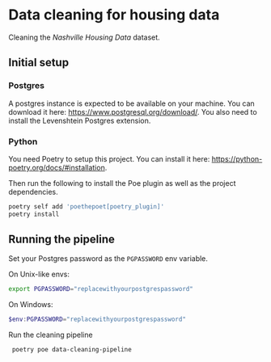 # Data cleaning for housing data

Cleaning the *Nashville Housing Data* dataset.

## Initial setup

### Postgres

A postgres instance is expected to be available on your machine. You can download it here: <https://www.postgresql.org/download/>.
You also need to install the Levenshtein Postgres extension.

### Python

You need Poetry to setup this project. You can install it here: <https://python-poetry.org/docs/#installation>.

Then run the following to install the Poe plugin as well as the project dependencies.

```sh
poetry self add 'poethepoet[poetry_plugin]'
poetry install
```

## Running the pipeline

Set your Postgres password as the `PGPASSWORD` env variable.

On Unix-like envs:

```sh
export PGPASSWORD="replacewithyourpostgrespassword"
```

On Windows:

```powershell
$env:PGPASSWORD="replacewithyourpostgrespassword"
```

Run the cleaning pipeline

```sh
 poetry poe data-cleaning-pipeline
```
